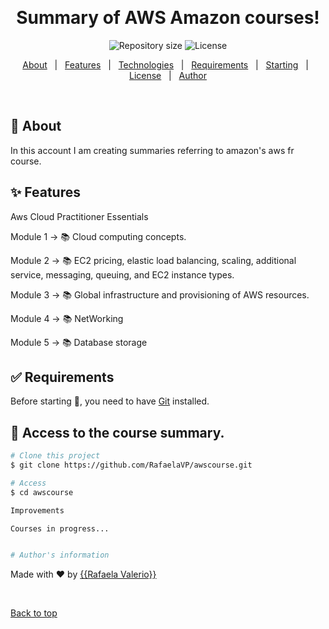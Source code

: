 <div align="center" id="top">

&#xa0;

  <!-- <a href="https://awscourse.netlify.app">Demo</a> -->
</div>

<h1 align="center">Summary of AWS Amazon courses!</h1>

<p align="center">

  <img alt="Repository size" src="https://img.shields.io/github/repo-size/RafaelaVP/awscourse?color=56BEB8">

  <img alt="License" src="https://img.shields.io/github/license/RafaelaVP/awscourse?color=56BEB8">

  <!-- <img alt="Github issues" src="https://img.shields.io/github/issues/awscourse?color=56BEB8" /> -->

  <!-- <img alt="Github forks" src="https://img.shields.io/github/forks/RafaelaVP/awscourse?color=56BEB8" /> -->

  <!-- <img alt="Github stars" src="https://img.shields.io/github/stars/RafaelaVP/awscourse?color=56BEB8" /> -->
</p>

<!-- Status -->

<!-- <h4 align="center">
	🚧  Aws Course 🚀 Under construction...  🚧
</h4>

<hr> -->

<p align="center">
  <a href="#dart-about">About</a> &#xa0; | &#xa0; 
  <a href="#sparkles-features">Features</a> &#xa0; | &#xa0;
  <a href="#rocket-technologies">Technologies</a> &#xa0; | &#xa0;
  <a href="#white_check_mark-requirements">Requirements</a> &#xa0; | &#xa0;
  <a href="#checkered_flag-starting">Starting</a> &#xa0; | &#xa0;
  <a href="#memo-license">License</a> &#xa0; | &#xa0;
  <a href="https://github.com/RafaelaVP" target="_blank">Author</a>
</p>

<br>

## :dart: About

In this account I am creating summaries referring to amazon's aws fr course.

## :sparkles: Features

Aws Cloud Practitioner Essentials

Module 1 -> :books: Cloud computing concepts.

Module 2 -> :books: EC2 pricing, elastic load balancing, scaling, additional service, messaging, queuing, and EC2 instance types.

Module 3 -> :books: Global infrastructure and provisioning of AWS resources.

Module 4 -> :books: NetWorking

Module 5 -> :books: Database storage

## :white_check_mark: Requirements

Before starting :checkered_flag:, you need to have [Git](https://git-scm.com) installed.

## :checkered_flag: Access to the course summary.

```bash
# Clone this project
$ git clone https://github.com/RafaelaVP/awscourse.git

# Access
$ cd awscourse

Improvements

Courses in progress...


# Author's information
```

Made with :heart: by <a href="https://github.com/RafaelaVP" target="_blank">{{Rafaela Valerio}}</a>

&#xa0;

<a href="#top">Back to top</a>

```

```
